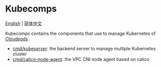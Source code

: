 # Kubecomps

[English](./README.md) | [简体中文](./README-CN.md)

Kubecomps contains the components that use to manage Kubernetes of [Cloudpods](https://github.com/yunionio/cloudpods) .

- [cmd/kubeserver](./cmd/kubeserver): the backend server to manage multiple Kubernetes cluster
- [cmd/calico-node-agent](./cmd/calico-node-agent): the VPC CNI node agent based on calico
